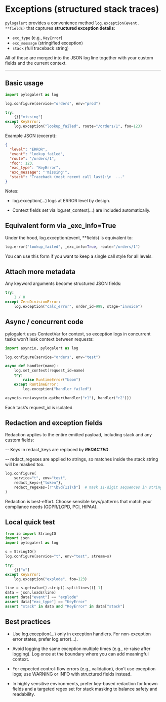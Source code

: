 # Exceptions (structured stack traces)

`pylogalert` provides a convenience method `log.exception(event, **fields)` that captures **structured exception details**:
- `exc_type` (e.g., `KeyError`)
- `exc_message` (stringified exception)
- `stack` (full traceback string)

All of these are merged into the JSON log line together with your custom fields and the current context.

---

## Basic usage

```python
import pylogalert as log

log.configure(service="orders", env="prod")

try:
    {}["missing"]
except KeyError:
    log.exception("lookup_failed", route="/orders/1", foo=123)
```
Example JSON (excerpt):
```json
{
  "level": "ERROR",
  "event": "lookup_failed",
  "route": "/orders/1",
  "foo": 123,
  "exc_type": "KeyError",
  "exc_message": "'missing'",
  "stack": "Traceback (most recent call last):\n  ..."
}
```

Notes:

- log.exception(...) logs at ERROR level by design.

- Context fields set via log.set_context(...) are included automatically.

## Equivalent form via _exc_info=True

Under the hood, log.exception(event, **fields) is equivalent to:
```python
log.error("lookup_failed", _exc_info=True, route="/orders/1")
```
You can use this form if you want to keep a single call style for all levels.

## Attach more metadata

Any keyword arguments become structured JSON fields:

```python
try:
    1 / 0
except ZeroDivisionError:
    log.exception("calc_error", order_id=999, stage="invoice")
```

## Async / concurrent code

pylogalert uses ContextVar for context, so exception logs in concurrent tasks won’t leak context between requests:

```python
import asyncio, pylogalert as log

log.configure(service="orders", env="test")

async def handler(name):
    log.set_context(request_id=name)
    try:
        raise RuntimeError("boom")
    except RuntimeError:
        log.exception("handler_failed")

asyncio.run(asyncio.gather(handler("r1"), handler("r2")))
```
Each task’s request_id is isolated.


## Redaction and exception fields

Redaction applies to the entire emitted payload, including stack and any custom fields:

-- Keys in redact_keys are replaced by ***REDACTED***.

-- redact_regexes are applied to strings, so matches inside the stack string will be masked too.

```python
log.configure(
    service="t", env="test",
    redact_keys={"token"},
    redact_regexes=[r"\b\d{11}\b"]  # mask 11-digit sequences in strings (incl. stack)
)
```
Redaction is best-effort. Choose sensible keys/patterns that match your compliance needs (GDPR/LGPD, PCI, HIPAA).

## Local quick test

```python
from io import StringIO
import json
import pylogalert as log

s = StringIO()
log.configure(service="t", env="test", stream=s)

try:
    {}["x"]
except KeyError:
    log.exception("explode", foo=123)

line = s.getvalue().strip().splitlines()[-1]
data = json.loads(line)
assert data["event"] == "explode"
assert data["exc_type"] == "KeyError"
assert "stack" in data and "KeyError" in data["stack"]
```

## Best practices

- Use log.exception(...) only in exception handlers. For non-exception error states, prefer log.error(...).

- Avoid logging the same exception multiple times (e.g., re-raise after logging). Log once at the boundary where you can add meaningful context.

- For expected control-flow errors (e.g., validation), don’t use exception logs; use WARNING or INFO with structured fields instead.

- In highly sensitive environments, prefer key-based redaction for known fields and a targeted regex set for stack masking to balance safety and readability.